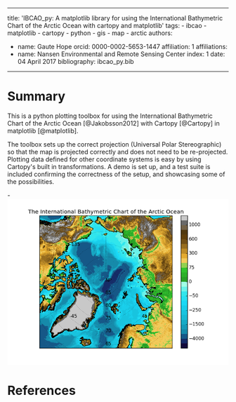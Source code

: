   ---
  title: 'IBCAO_py: A matplotlib library for using the International Bathymetric Chart of the Arctic Ocean with cartopy and matplotlib'
  tags:
    - ibcao
    - matplotlib
    - cartopy
    - python
    - gis
    - map
    - arctic
  authors:
   - name: Gaute Hope
     orcid: 0000-0002-5653-1447
     affiliation: 1
  affiliations:
   - name: Nansen Environmental and Remote Sensing Center
     index: 1
  date: 04 April 2017
  bibliography: ibcao_py.bib
  ---

  # Summary

  This is a python plotting toolbox for using the International Bathymetric
  Chart of the Arctic Ocean [@Jakobsson2012] with Cartopy [@Cartopy] in
  matplotlib [@matplotlib].

  The toolbox sets up the correct projection (Universal Polar Stereographic) so
  that the map is projected correctly and does not need to be re-projected.
  Plotting data defined for other coordinate systems is easy by using Cartopy's
  built in transformations. A demo is set up, and a test suite is included confirming the
  correctness of the setup, and showcasing some of the possibilities.

  -![IBCAO plotted with ibcao_py](ibcao_example.png)

  # References


